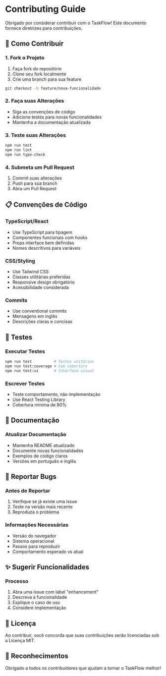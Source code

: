 # Contributing Guide

Obrigado por considerar contribuir com o TaskFlow! Este documento fornece diretrizes para contribuições.

## 🤝 Como Contribuir

### 1. Fork o Projeto

1. Faça fork do repositório
2. Clone seu fork localmente
3. Crie uma branch para sua feature

```bash
git checkout -b feature/nova-funcionalidade
```

### 2. Faça suas Alterações

- Siga as convenções de código
- Adicione testes para novas funcionalidades
- Mantenha a documentação atualizada

### 3. Teste suas Alterações

```bash
npm run test
npm run lint
npm run type-check
```

### 4. Submeta um Pull Request

1. Commit suas alterações
2. Push para sua branch
3. Abra um Pull Request

## 📋 Convenções de Código

### TypeScript/React
- Use TypeScript para tipagem
- Componentes funcionais com hooks
- Props interface bem definidas
- Nomes descritivos para variáveis

### CSS/Styling
- Use Tailwind CSS
- Classes utilitárias preferidas
- Responsive design obrigatório
- Acessibilidade considerada

### Commits
- Use conventional commits
- Mensagens em inglês
- Descrições claras e concisas

## 🧪 Testes

### Executar Testes
```bash
npm run test          # Testes unitários
npm run test:coverage # Com cobertura
npm run test:ui       # Interface visual
```

### Escrever Testes
- Teste comportamento, não implementação
- Use React Testing Library
- Cobertura mínima de 80%

## 📝 Documentação

### Atualizar Documentação
- Mantenha README atualizado
- Documente novas funcionalidades
- Exemplos de código claros
- Versões em português e inglês

## 🐛 Reportar Bugs

### Antes de Reportar
1. Verifique se já existe uma issue
2. Teste na versão mais recente
3. Reproduza o problema

### Informações Necessárias
- Versão do navegador
- Sistema operacional
- Passos para reproduzir
- Comportamento esperado vs atual

## ✨ Sugerir Funcionalidades

### Processo
1. Abra uma issue com label "enhancement"
2. Descreva a funcionalidade
3. Explique o caso de uso
4. Considere implementação

## 📄 Licença

Ao contribuir, você concorda que suas contribuições serão licenciadas sob a Licença MIT.

## 🙏 Reconhecimentos

Obrigado a todos os contribuidores que ajudam a tornar o TaskFlow melhor!

